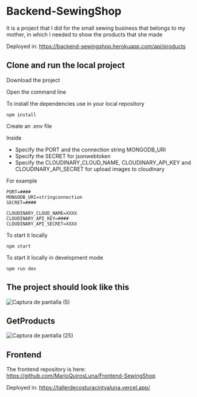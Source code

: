 # Backend-SewingShop
It is a project that I did for the small sewing business that belongs to my mother, in which I needed to show the products that she made

Deployed in: https://backend-sewingshop.herokuapp.com/api/products

## Clone and run the local project

Download the project

Open the command line

To install the dependencies use in your local repository

	npm install

Create an .env file

Inside 
* Specify the PORT and the connection string MONGODB_URI
* Specify the SECRET for jsonwebtoken
* Specify the CLOUDINARY_CLOUD_NAME, CLOUDINARY_API_KEY and CLOUDINARY_API_SECRET for upload images to cloudinary
	
For example
	
	PORT=####
	MONGODB_URI=stringconnection
	SECRET=####
	
	CLOUDINARY_CLOUD_NAME=XXXX
	CLOUDINARY_API_KEY=####
	CLOUDINARY_API_SECRET=XXXX
		
To start it locally

	npm start
	
To start it locally in development mode

	npm run dev
	
## The project should look like this

![Captura de pantalla (5)](https://user-images.githubusercontent.com/37676736/139481385-cd574640-d687-4bd1-ae4d-c0b3b636a0dd.png)

## GetProducts
![Captura de pantalla (25)](https://user-images.githubusercontent.com/37676736/143899902-979a9fa7-e651-4bae-a2d0-9ffe7480a1e0.png)


## Frontend

The frontend repository is here: https://github.com/MarioQuirosLuna/Frontend-SewingShop

Deployed in: https://tallerdecosturacintyaluna.vercel.app/
